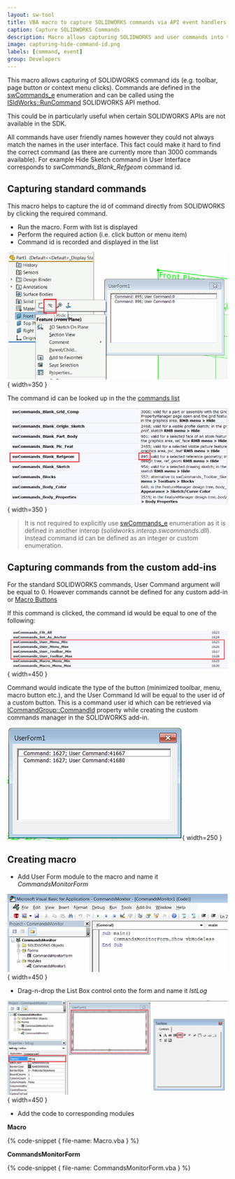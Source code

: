 ```yaml
---
layout: sw-tool
title: VBA macro to capture SOLIDWORKS commands via API event handlers
caption: Capture SOLIDWORKS Commands
description: Macro allows capturing SOLIDWORKS and user commands into the list box
image: capturing-hide-command-id.png
labels: [command, event]
group: Developers
---
```

This macro allows capturing of SOLIDWORKS command ids (e.g. toolbar, page button or context menu clicks). Commands are defined in the [swCommands_e](https://help.solidworks.com/2012/english/api/swcommands/solidworks.interop.swcommands~solidworks.interop.swcommands.swcommands_e.html) enumeration and can be called using the [ISldWorks::RunCommand](https://help.solidworks.com/2012/english/api/sldworksapi/solidworks.interop.sldworks~solidworks.interop.sldworks.isldworks~runcommand.html) SOLIDWORKS API method.

This could be in particularly useful when certain SOLIDWORKS APIs are not available in the SDK.

All commands have user friendly names however they could not always match the names in the user interface. This fact could make it hard to find the correct command (as there are currently more than 3000 commands available). For example Hide Sketch command in User Interface corresponds to *swCommands_Blank_Refgeom* command id.

## Capturing standard commands

This macro helps to capture the id of command directly from SOLIDWORKS by clicking the required command.

* Run the macro. Form with list is displayed
* Perform the required action (i.e. click button or menu item)
* Command id is recorded and displayed in the list

![Capturing sketch hide command id](capturing-hide-command-id.png){ width=350 }

The command id can be looked up in the the [commands list]((https://help.solidworks.com/2012/english/api/swcommands/solidworks.interop.swcommands~solidworks.interop.swcommands.swcommands_e.html))

![Hide sketch command id in swCommands_e enumeration](sw-commands-id.png){ width=350 }

> It is not required to explicitly use [swCommands_e](https://help.solidworks.com/2012/english/api/swcommands/solidworks.interop.swcommands~solidworks.interop.swcommands.swcommands_e.html) enumeration as it is defined in another interop (*solidworks.interop.swcommands.dll*). Instead command id can be defined as an integer or custom enumeration.

## Capturing commands from the custom add-ins

For the standard SOLIDWORKS commands, User Command argument will be equal to 0. However commands cannot be defined for any custom add-in or [Macro Buttons](/solidworks-api/getting-started/macros/macro-buttons/)

If this command is clicked, the command id would be equal to one of the following:

![User specific command ids](user-commands.png){ width=450 }

Command would indicate the type of the button (minimized toolbar, menu, macro button etc.), and the User Command Id will be equal to the user id of a custom button. This is a command user id which can be retrieved via [ICommandGroup::CommandId](https://help.solidworks.com/2012/english/api/sldworksapi/SolidWorks.Interop.sldworks~SolidWorks.Interop.sldworks.ICommandGroup~CommandID.html) property while creating the custom commands manager in the SOLIDWORKS add-in.

![Capturing the commands from the custom add-in](capturing-user-command-id.png){ width=250 }

## Creating macro

* Add User Form module to the macro and name it *CommandsMonitorForm*

![VBA project structure](vba-macro-project.png){ width=450 }

* Drag-n-drop the List Box control onto the form and name it *lstLog*

![Adding list box control to the form](add-list-box-control.png){ width=450 }

* Add the code to corresponding modules

**Macro**

{% code-snippet { file-name: Macro.vba } %}

**CommandsMonitorForm**

{% code-snippet { file-name: CommandsMonitorForm.vba } %}
